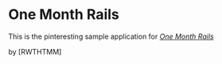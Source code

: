 # One Month Rails

This is the pinteresting sample application for
[*One Month Rails*](http://onemonthrails.com)

by [RWTHTMM]